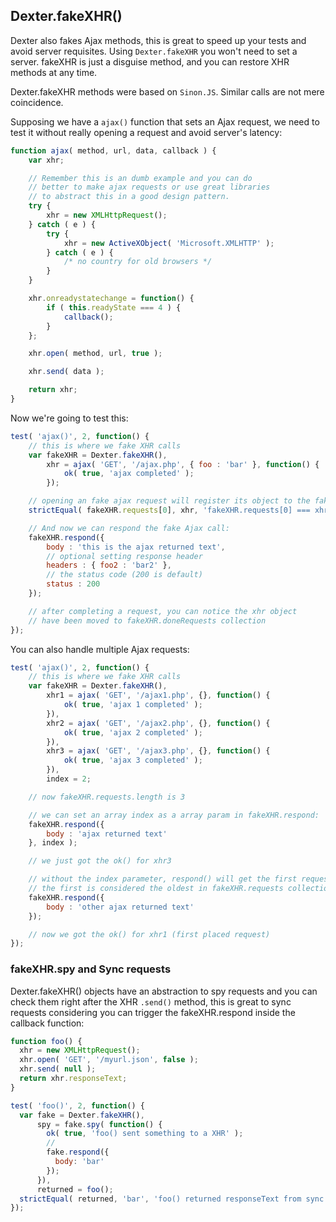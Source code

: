 ## Dexter.fakeXHR()

Dexter also fakes Ajax methods, this is great to speed up your tests and avoid server requisites. Using `Dexter.fakeXHR` you won't need to set a server. fakeXHR is just a disguise method, and you can restore XHR methods at any time.

Dexter.fakeXHR methods were based on `Sinon.JS`. Similar calls are not mere coincidence.

Supposing we have a `ajax()` function that sets an Ajax request, we need to test it without really opening a request and avoid server's latency:

```javascript
function ajax( method, url, data, callback ) {
    var xhr;

    // Remember this is an dumb example and you can do 
    // better to make ajax requests or use great libraries
    // to abstract this in a good design pattern.
    try {
        xhr = new XMLHttpRequest();
    } catch ( e ) {
        try {
            xhr = new ActiveXObject( 'Microsoft.XMLHTTP' );
        } catch ( e ) { 
            /* no country for old browsers */
        }
    }

    xhr.onreadystatechange = function() {
        if ( this.readyState === 4 ) {
            callback();
        }
    };

    xhr.open( method, url, true );

    xhr.send( data );

    return xhr;
}
```

Now we're going to test this:

```javascript
test( 'ajax()', 2, function() {
    // this is where we fake XHR calls
    var fakeXHR = Dexter.fakeXHR(),
        xhr = ajax( 'GET', '/ajax.php', { foo : 'bar' }, function() {
            ok( true, 'ajax completed' );
        });

    // opening an fake ajax request will register its object to the fakeXHR instance:
    strictEqual( fakeXHR.requests[0], xhr, 'fakeXHR.requests[0] === xhr' );

    // And now we can respond the fake Ajax call:
    fakeXHR.respond({
        body : 'this is the ajax returned text',
        // optional setting response header
        headers : { foo2 : 'bar2' },
        // the status code (200 is default)
        status : 200
    });

    // after completing a request, you can notice the xhr object 
    // have been moved to fakeXHR.doneRequests collection
});
```

You can also handle multiple Ajax requests:

```javascript
test( 'ajax()', 2, function() {
    // this is where we fake XHR calls
    var fakeXHR = Dexter.fakeXHR(),
        xhr1 = ajax( 'GET', '/ajax1.php', {}, function() {
            ok( true, 'ajax 1 completed' );
        }),
        xhr2 = ajax( 'GET', '/ajax2.php', {}, function() {
            ok( true, 'ajax 2 completed' );
        }),
        xhr3 = ajax( 'GET', '/ajax3.php', {}, function() {
            ok( true, 'ajax 3 completed' );
        }),
        index = 2;

    // now fakeXHR.requests.length is 3

    // we can set an array index as a array param in fakeXHR.respond:
    fakeXHR.respond({
        body : 'ajax returned text'
    }, index );

    // we just got the ok() for xhr3

    // without the index parameter, respond() will get the first request in line
    // the first is considered the oldest in fakeXHR.requests collection
    fakeXHR.respond({
        body : 'other ajax returned text'
    });

    // now we got the ok() for xhr1 (first placed request)
});
```

### fakeXHR.spy and Sync requests

Dexter.fakeXHR() objects have an abstraction to spy requests and you can check them right after the XHR `.send()` method, this is great to sync requests considering you can trigger the fakeXHR.respond inside the callback function:

```javascript
function foo() {
  xhr = new XMLHttpRequest();
  xhr.open( 'GET', '/myurl.json', false );
  xhr.send( null );
  return xhr.responseText;
}

test( 'foo()', 2, function() {
  var fake = Dexter.fakeXHR(),
      spy = fake.spy( function() {
        ok( true, 'foo() sent something to a XHR' );
        // 
        fake.respond({
          body: 'bar'
        });
      }),
      returned = foo();
  strictEqual( returned, 'bar', 'foo() returned responseText from sync XHR' );
});
```
